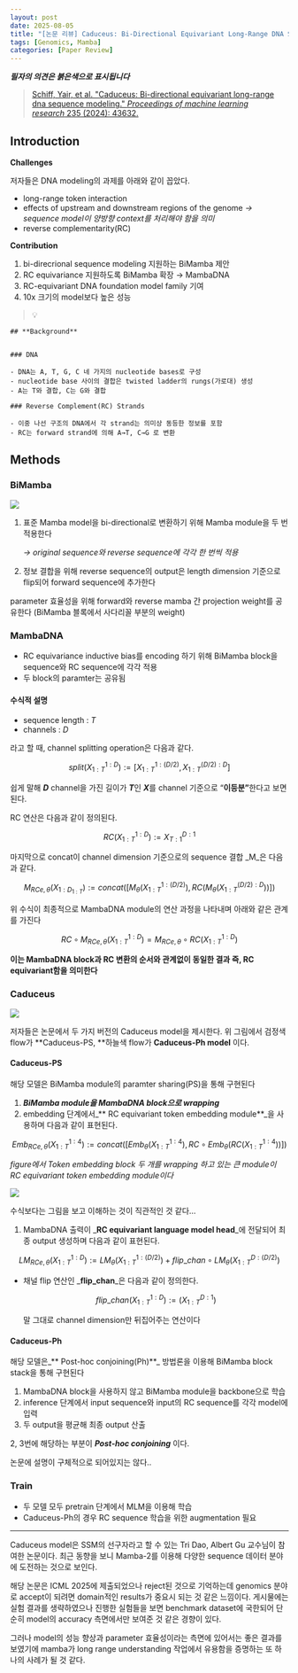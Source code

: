 ```yaml
---
layout: post
date: 2025-08-05
title: "[논문 리뷰] Caduceus: Bi-Directional Equivariant Long-Range DNA Sequence Modeling"
tags: [Genomics, Mamba]
categories: [Paper Review]
---
```


<span class="notion-red">_**필자의 의견은 붉은색으로 표시됩니다**_</span>


> [Schiff, Yair, et al. "Caduceus: Bi-directional equivariant long-range dna sequence modeling." ](https://pmc.ncbi.nlm.nih.gov/articles/PMC12189541/)[_Proceedings of machine learning research_](https://pmc.ncbi.nlm.nih.gov/articles/PMC12189541/)[ 235 (2024): 43632.](https://pmc.ncbi.nlm.nih.gov/articles/PMC12189541/)



## Introduction


**Challenges**


저자들은 DNA modeling의 과제를 아래와 같이 꼽았다.

- long-range token interaction
- effects of upstream and downstream regions of the genome 
_→ sequence model이 양방향 context를 처리해야 함을 의미_
- reverse complementarity(RC)

**Contribution**

1. bi-direcrional sequence modeling 지원하는 BiMamba 제안
1. RC equivariance 지원하도록 BiMamba 확장 → MambaDNA
1. RC-equivariant DNA foundation model family 기여
1. 10x 크기의 model보다 높은 성능

> 💡 


	## **Background**


	### DNA

	- DNA는 A, T, G, C 네 가지의 nucleotide bases로 구성
	- nucleotide base 사이의 결합은 twisted ladder의 rungs(가로대) 생성
	- A는 T와 결합, C는 G와 결합

	### Reverse Complement(RC) Strands

	- 이중 나선 구조의 DNA에서 각 strand는 의미상 동등한 정보를 포함
	- RC는 forward strand에 의해 A→T, C→G 로 변환


## Methods



### BiMamba


![](https://prod-files-secure.s3.us-west-2.amazonaws.com/542b861c-36a8-4051-84e5-8804b6728dba/2c247d59-7815-4980-99f0-8f0d21f445a7/image.png?X-Amz-Algorithm=AWS4-HMAC-SHA256&X-Amz-Content-Sha256=UNSIGNED-PAYLOAD&X-Amz-Credential=ASIAZI2LB4663NW7Q4FZ%2F20250923%2Fus-west-2%2Fs3%2Faws4_request&X-Amz-Date=20250923T003728Z&X-Amz-Expires=3600&X-Amz-Security-Token=IQoJb3JpZ2luX2VjEK%2F%2F%2F%2F%2F%2F%2F%2F%2F%2F%2FwEaCXVzLXdlc3QtMiJGMEQCICByiwB6nkfWgYUxdZiq0Pqj2MQXM18huWufITjjwyF4AiAwjGoy%2FRf9Qym4N0B70kxuvSwxrePjYIuAEC6ZT3T26yr%2FAwg4EAAaDDYzNzQyMzE4MzgwNSIMjpol01RAuPUt%2B8igKtwDHlUujaFVamgsJWIBjmLj%2FaihE6o6%2B2lhJmuh3jKNSh3kK4K1QeF5X94Q9n4rZiRz2orjUs%2F7YC8v7ztCm%2FiPxRBdvxfm5GkknIOW%2BFqUXxPEyaYcgHANLZqUlY52XP8JRhF8Z%2Fzk99CUdor3Zm6AyqLEtrf%2FVy9Fm6KPxsKutajtT2NAZ%2BUfQgs3gCmI2sjRx%2Fwocs0hFKHgsClJsmRoAH%2FIdAl1V4yI6iP%2BqxquClvWHVs1WN6rzp6Dx4pYtHVhWBaQTStLM15kSJyMXlPgssmFlyvkYLpgBU27vC3Eckly5z01EfHZYLhVSnM0oVB%2BRpG%2BD1eAQm4mcvld3XhVRrmBuluCnDbQ2%2FJBwlRCbV7x7CqvKTGa0ZHj3Y5Q3lWsa9d1YFnZ2iBTGakIeHgHAaT%2BVNVzvfma18EtvPCZ2R2TvYs5ixiU5fK4gUjTwYZJQDxwJHwXf%2B2ktt7YviHrvogtcX2x2PY2r6yKyeMFSTiJlI4l0pCsgbGu6P3eMhfCwVWOO%2FFEGdpZZnI%2B3Ic%2BuPdIOEByYtlxdLDxZ2vD%2B%2B9ldZTggFs938zQiUtuPyZIx4Opu9Y6MLmLXEFOa3jTNE2vw4NY7QpK2BkzHSoR5xKV9R9OpYMPoqFrXNEw7q3HxgY6pgEQuflpmKmbmrcRia7R41BWppuKCPsMZEEyXzyZ3nxCMaGxI%2BrOVIcXe5OL0i4mbZvg6LK22A57wdncRx%2BROmH7DimbvhJhyf5mnw4BLiL3RFjrd%2B4yyGrSmCpB5bPNYGFYtAIWT2fU8abo8UCtYnrlFdy42HmRjL29TaMQN4EOd9K3jnCNonSg7Nxbax%2Fi%2FmZj%2FaRV9KhYlv3d1%2Be3zZ4SA0y849pC&X-Amz-Signature=58daac2f24f10eeca043d7b5cdcedcbd925808f0b73a7b82d38ce50d94c09190&X-Amz-SignedHeaders=host&x-amz-checksum-mode=ENABLED&x-id=GetObject)

1. 표준 Mamba model을 bi-directional로 변환하기 위해 Mamba module을 두 번 적용한다

	_→ original sequence와 reverse sequence에 각각 한 번씩 적용_

1. 정보 결합을 위해 reverse sequence의 output은 length dimension 기준으로 flip되어 forward sequence에 추가한다

parameter 효율성을 위해 forward와 reverse mamba 간 projection weight를 공유한다 (BiMamba 블록에서 사다리꼴 부분의 weight)



### MambaDNA

- RC equivariance inductive bias를 encoding 하기 위해 BiMamba block을 sequence와 RC sequence에 각각 적용
- 두 block의 paramter는 공유됨


#### 수식적 설명

- sequence length : _T_
- channels : _D_

라고 할 때,  channel splitting operation은 다음과 같다.


$$
split(X^{1:D}_{1:T}):=[X^{1:(D/2)}_{1:T},X^{(D/2):D}_{1:T}]
$$


<span class="notion-red">쉽게 말해 </span><span class="notion-red">_**D**_</span><span class="notion-red"> channel을 가진 길이가 </span><span class="notion-red">_**T**_</span><span class="notion-red">인 </span><span class="notion-red">_**X**_</span><span class="notion-red">를 channel 기준으로 “</span><span class="notion-red">**이등분”**</span><span class="notion-red">한다고 보면 된다.</span>


RC 연산은 다음과 같이 정의된다.


$$
RC(X^{1:D}_{1:T}):=X^{D:1}_{T:1}
$$


마지막으로 concat이 channel dimension 기준으로의 sequence 결합 _M_은 다음과 같다.


$$
M_{RCe,\theta}(X_{1:D_{1:T}}):=concat([M_{\theta}(X^{1:(D/2)}_{1:T}),RC(M_{\theta}(X^{(D/2):D}_{1:T}))])
$$


위 수식이 최종적으로 MambaDNA module의 연산 과정을 나타내며 아래와 같은 관계를 가진다


$$
RC\circ M_{RCe,\theta}(X^{1:D}_{1:T}) = M_{RCe,\theta} \circ RC(X^{1:D}_{1:T})
$$


**이는 MambaDNA block과 RC 변환의 순서와 관계없이 동일한 결과 즉, RC equivariant함을 의미한다**



### Caduceus


![](https://prod-files-secure.s3.us-west-2.amazonaws.com/542b861c-36a8-4051-84e5-8804b6728dba/f94a60d7-8145-473b-aef9-7c68d3ec604a/image.png?X-Amz-Algorithm=AWS4-HMAC-SHA256&X-Amz-Content-Sha256=UNSIGNED-PAYLOAD&X-Amz-Credential=ASIAZI2LB4663NW7Q4FZ%2F20250923%2Fus-west-2%2Fs3%2Faws4_request&X-Amz-Date=20250923T003728Z&X-Amz-Expires=3600&X-Amz-Security-Token=IQoJb3JpZ2luX2VjEK%2F%2F%2F%2F%2F%2F%2F%2F%2F%2F%2FwEaCXVzLXdlc3QtMiJGMEQCICByiwB6nkfWgYUxdZiq0Pqj2MQXM18huWufITjjwyF4AiAwjGoy%2FRf9Qym4N0B70kxuvSwxrePjYIuAEC6ZT3T26yr%2FAwg4EAAaDDYzNzQyMzE4MzgwNSIMjpol01RAuPUt%2B8igKtwDHlUujaFVamgsJWIBjmLj%2FaihE6o6%2B2lhJmuh3jKNSh3kK4K1QeF5X94Q9n4rZiRz2orjUs%2F7YC8v7ztCm%2FiPxRBdvxfm5GkknIOW%2BFqUXxPEyaYcgHANLZqUlY52XP8JRhF8Z%2Fzk99CUdor3Zm6AyqLEtrf%2FVy9Fm6KPxsKutajtT2NAZ%2BUfQgs3gCmI2sjRx%2Fwocs0hFKHgsClJsmRoAH%2FIdAl1V4yI6iP%2BqxquClvWHVs1WN6rzp6Dx4pYtHVhWBaQTStLM15kSJyMXlPgssmFlyvkYLpgBU27vC3Eckly5z01EfHZYLhVSnM0oVB%2BRpG%2BD1eAQm4mcvld3XhVRrmBuluCnDbQ2%2FJBwlRCbV7x7CqvKTGa0ZHj3Y5Q3lWsa9d1YFnZ2iBTGakIeHgHAaT%2BVNVzvfma18EtvPCZ2R2TvYs5ixiU5fK4gUjTwYZJQDxwJHwXf%2B2ktt7YviHrvogtcX2x2PY2r6yKyeMFSTiJlI4l0pCsgbGu6P3eMhfCwVWOO%2FFEGdpZZnI%2B3Ic%2BuPdIOEByYtlxdLDxZ2vD%2B%2B9ldZTggFs938zQiUtuPyZIx4Opu9Y6MLmLXEFOa3jTNE2vw4NY7QpK2BkzHSoR5xKV9R9OpYMPoqFrXNEw7q3HxgY6pgEQuflpmKmbmrcRia7R41BWppuKCPsMZEEyXzyZ3nxCMaGxI%2BrOVIcXe5OL0i4mbZvg6LK22A57wdncRx%2BROmH7DimbvhJhyf5mnw4BLiL3RFjrd%2B4yyGrSmCpB5bPNYGFYtAIWT2fU8abo8UCtYnrlFdy42HmRjL29TaMQN4EOd9K3jnCNonSg7Nxbax%2Fi%2FmZj%2FaRV9KhYlv3d1%2Be3zZ4SA0y849pC&X-Amz-Signature=2f7f0c87783cbcf015154c991fe5c5a51ee52bd6c973fa19b06aef24a4c8ad98&X-Amz-SignedHeaders=host&x-amz-checksum-mode=ENABLED&x-id=GetObject)


저자들은 논문에서 두 가지 버전의 Caduceus model을 제시한다. 위 그림에서 검정색 flow가 **Caduceus-PS, **하늘색 flow가 **Caduceus-Ph model** 이다.



#### Caduceus-PS


해당 모델은 BiMamba module의 paramter sharing(PS)을 통해 구현된다

1. _**BiMamba module을 MambaDNA block으로 wrapping**_
1. embedding 단계에서_** RC equivariant token embedding module**_을 사용하며 다음과 같이 표현된다.

$$
Emb_{RCe,\theta}(X^{1:4}_{1:T}):=concat([Emb_{\theta}(X^{1:4}_{1:T}),RC \circ Emb_{\theta}(RC(X^{1:4}_{1:T}))])
$$


_figure에서 Token embedding block 두 개를 wrapping 하고 있는 큰 module이 RC equivariant token embedding module이다_


![](https://prod-files-secure.s3.us-west-2.amazonaws.com/542b861c-36a8-4051-84e5-8804b6728dba/b175e4da-71eb-4e91-8c23-a06dabe673c9/image.png?X-Amz-Algorithm=AWS4-HMAC-SHA256&X-Amz-Content-Sha256=UNSIGNED-PAYLOAD&X-Amz-Credential=ASIAZI2LB4663NW7Q4FZ%2F20250923%2Fus-west-2%2Fs3%2Faws4_request&X-Amz-Date=20250923T003728Z&X-Amz-Expires=3600&X-Amz-Security-Token=IQoJb3JpZ2luX2VjEK%2F%2F%2F%2F%2F%2F%2F%2F%2F%2F%2FwEaCXVzLXdlc3QtMiJGMEQCICByiwB6nkfWgYUxdZiq0Pqj2MQXM18huWufITjjwyF4AiAwjGoy%2FRf9Qym4N0B70kxuvSwxrePjYIuAEC6ZT3T26yr%2FAwg4EAAaDDYzNzQyMzE4MzgwNSIMjpol01RAuPUt%2B8igKtwDHlUujaFVamgsJWIBjmLj%2FaihE6o6%2B2lhJmuh3jKNSh3kK4K1QeF5X94Q9n4rZiRz2orjUs%2F7YC8v7ztCm%2FiPxRBdvxfm5GkknIOW%2BFqUXxPEyaYcgHANLZqUlY52XP8JRhF8Z%2Fzk99CUdor3Zm6AyqLEtrf%2FVy9Fm6KPxsKutajtT2NAZ%2BUfQgs3gCmI2sjRx%2Fwocs0hFKHgsClJsmRoAH%2FIdAl1V4yI6iP%2BqxquClvWHVs1WN6rzp6Dx4pYtHVhWBaQTStLM15kSJyMXlPgssmFlyvkYLpgBU27vC3Eckly5z01EfHZYLhVSnM0oVB%2BRpG%2BD1eAQm4mcvld3XhVRrmBuluCnDbQ2%2FJBwlRCbV7x7CqvKTGa0ZHj3Y5Q3lWsa9d1YFnZ2iBTGakIeHgHAaT%2BVNVzvfma18EtvPCZ2R2TvYs5ixiU5fK4gUjTwYZJQDxwJHwXf%2B2ktt7YviHrvogtcX2x2PY2r6yKyeMFSTiJlI4l0pCsgbGu6P3eMhfCwVWOO%2FFEGdpZZnI%2B3Ic%2BuPdIOEByYtlxdLDxZ2vD%2B%2B9ldZTggFs938zQiUtuPyZIx4Opu9Y6MLmLXEFOa3jTNE2vw4NY7QpK2BkzHSoR5xKV9R9OpYMPoqFrXNEw7q3HxgY6pgEQuflpmKmbmrcRia7R41BWppuKCPsMZEEyXzyZ3nxCMaGxI%2BrOVIcXe5OL0i4mbZvg6LK22A57wdncRx%2BROmH7DimbvhJhyf5mnw4BLiL3RFjrd%2B4yyGrSmCpB5bPNYGFYtAIWT2fU8abo8UCtYnrlFdy42HmRjL29TaMQN4EOd9K3jnCNonSg7Nxbax%2Fi%2FmZj%2FaRV9KhYlv3d1%2Be3zZ4SA0y849pC&X-Amz-Signature=dad42ba725dfda952b48e0b755a655204823abe78dfd0689a4c85ae403f850af&X-Amz-SignedHeaders=host&x-amz-checksum-mode=ENABLED&x-id=GetObject)


<span class="notion-red">수식보다는 그림을 보고 이해하는 것이 직관적인 것 같다…</span>

1. MambaDNA 출력이 _**RC equivariant language model head**_에 전달되어 최종 output 생성하며 다음과 같이 표현된다.

$$
LM_{RCe,\theta}(X^{1:D}_{1:T}):= LM_{\theta}(X^{1:(D/2)}_{1:T})+flip\_chan\circ LM_{\theta}(X^{D:(D/2)}_{1:T})
$$

- 채널 flip 연산인 _**flip\_chan**_은 다음과 같이 정의한다.

	$$
	flip\_chan(X^{1:D}_{1:T}):=(X^{D:1}_{1:T})
	$$


	말 그대로 channel dimension만 뒤집어주는 연산이다



#### Caduceus-Ph


해당 모델은_** Post-hoc conjoining(Ph)**_ 방법론을 이용해 BiMamba block stack을 통해 구현된다

1. MambaDNA block을 사용하지 않고 BiMamba module을 backbone으로 학습
1. inference 단계에서 input sequence와 input의 RC sequence를 각각 model에 입력
1. 두 output을 평균해 최종 output 산출

2, 3번에 해당하는 부분이 _**Post-hoc conjoining**_ 이다.


<span class="notion-red">논문에 설명이 구체적으로 되어있지는 않다..</span>



### Train

- 두 모델 모두 pretrain 단계에서 MLM을 이용해 학습
- Caduceus-Ph의 경우 RC sequence 학습을 위한 augmentation 필요

---


<span class="notion-red">Caduceus model은 SSM의 선구자라고 할 수 있는 Tri Dao, Albert Gu 교수님이 참여한 논문이다. 최근 동향을 보니 Mamba-2를 이용해 다양한 sequence 데이터 분야에 도전하는 것으로 보인다.</span>


<span class="notion-red">해당 논문은 ICML 2025에 제출되었으나 reject된 것으로 기억하는데 genomics 분야로 accept이 되려면 domain적인 results가 중요시 되는 것 같은 느낌이다. 게시물에는 실험 결과를 생략하였으나 진행한 실험들을 보면 benchmark dataset에 국한되어 단순히 model의 accuracy 측면에서만 보여준 것 같은 경향이 있다.</span>


<span class="notion-red">그러나 model의 성능 향상과 parameter 효율성이라는 측면에 있어서는 좋은 결과를 보였기에 mamba가 long range understanding 작업에서 유용함을 증명하는 또 하나의 사례가 될 것 같다.</span>

